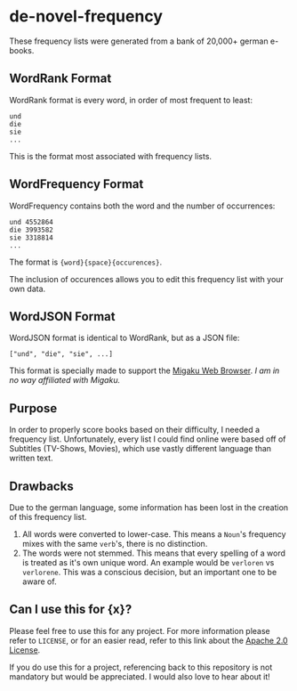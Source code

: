 # de-novel-frequency
These frequency lists were generated from a bank of 20,000+ german e-books.

## WordRank Format

WordRank format is every word, in order of most frequent to least:
```
und
die
sie
...
```
This is the format most associated with frequency lists.

## WordFrequency Format

WordFrequency contains both the word and the number of occurrences:
```
und 4552864
die 3993582
sie 3318814
...
```
The format is `{word}{space}{occurences}`.

The inclusion of occurences allows you to edit this frequency list with your own data.
## WordJSON Format

WordJSON format is identical to WordRank, but as a JSON file:
```
["und", "die", "sie", ...]
```
This format is specially made to support the [Migaku Web Browser](https://www.migaku.io/). *I am in no way affiliated with Migaku.*

## Purpose

In order to properly score books based on their difficulty, I needed a frequency list. Unfortunately, every list I could find online were based off of Subtitles (TV-Shows, Movies), which use vastly different language than written text. 

## Drawbacks

Due to the german language, some information has been lost in the creation of this frequency list. 

1. All words were converted to lower-case. This means a `Noun`'s frequency mixes with the same `verb`'s, there is no distinction.
2. The words were not stemmed. This means that every spelling of a word is treated as it's own unique word. An example would be `verloren` vs `verlorene`. This was a conscious decision, but an important one to be aware of.

## Can I use this for {x}?

Please feel free to use this for any project. For more information please refer to `LICENSE`, or for an easier read, refer to this link about the [Apache 2.0 License](https://tldrlegal.com/license/apache-license-2.0-(apache-2.0)).

If you do use this for a project, referencing back to this repository is not mandatory but would be appreciated. I would also love to hear about it!